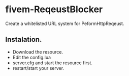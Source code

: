 # fivem-ReqeustBlocker
Create a whitelisted URL system for PeformHttpReqeust.

## Instalation.
- Download the resource.
- Edit the config.lua
- server.cfg and start the resource first.
- restart/start your server.
